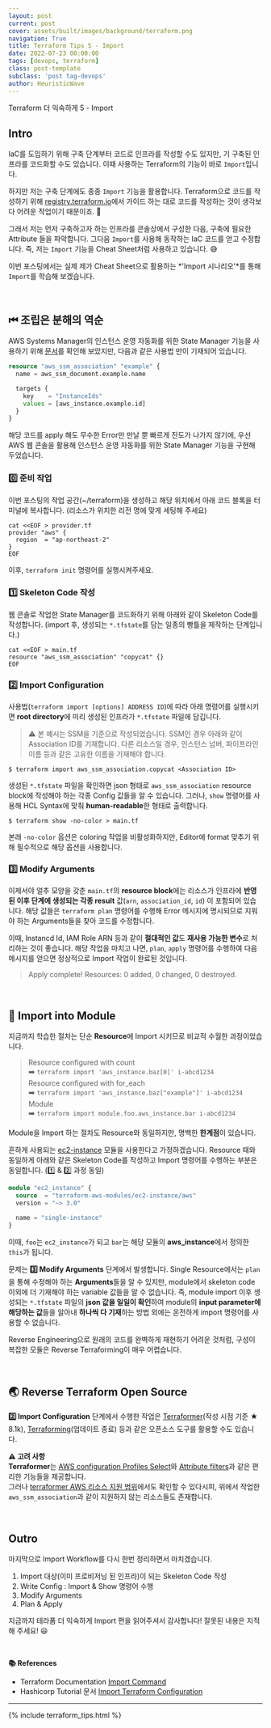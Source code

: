 ```yaml
---
layout: post
current: post
cover: assets/built/images/background/terraform.png
navigation: True
title: Terraform Tips 5 - Import
date: 2022-07-23 00:00:00
tags: [devops, terraform]
class: post-template
subclass: 'post tag-devops'
author: HeuristicWave
---
```


Terraform 더 익숙하게 5 - Import


## Intro

IaC를 도입하기 위해 구축 단계부터 코드로 인프라를 작성할 수도 있지만, 기 구축된 인프라를 코드화할 수도 있습니다.
이때 사용하는 Terraform의 기능이 바로 `Import`입니다.

하지만 저는 구축 단계에도 종종 `Import` 기능을 활용합니다. Terraform으로 코드를 작성하기 위해 [registry.terraform.io](https://registry.terraform.io/providers/hashicorp/aws/latest/docs )에서
가이드 하는 대로 코드를 작성하는 것이 생각보다 어려운 작업이기 때문이죠. 🥲

그래서 저는 먼저 구축하고자 하는 인프라를 콘솔상에서 구성한 다음, 구축에 필요한 Attribute 들을 파악합니다.
그다음 `Import`를 사용해 동작하는 IaC 코드를 얻고 수정합니다.
즉, 저는 `Import` 기능을 Cheat Sheet처럼 사용하고 있습니다. 😅

이번 포스팅에서는 실제 제가 Cheat Sheet으로 활용하는 *'Import 시나리오'*를 통해 `Import`를 학습해 보겠습니다. 

<br>

## ⏮ 조립은 분해의 역순

AWS Systems Manager의 인스턴스 운영 자동화를 위한 State Manager 기능을 사용하기 위해 [문서](https://registry.terraform.io/providers/hashicorp/aws/latest/docs/resources/ssm_association )를
확인해 보았지만, 다음과 같은 사용법 만이 기재되어 있습니다.

```terraform
resource "aws_ssm_association" "example" {
  name = aws_ssm_document.example.name

  targets {
    key    = "InstanceIds"
    values = [aws_instance.example.id]
  }
}
```

해당 코드를 apply 해도 무수한 Error만 만날 뿐 빠르게 진도가 나가지 않기에, 우선 AWS 웹 콘솔을 활용해 인스턴스 운영 자동화를 위한 State Manager 기능을 구현해 두었습니다.

### 0️⃣ 준비 작업

이번 포스팅의 작업 공간(~/terraform)을 생성하고 해당 위치에서 아래 코드 블록을 터미널에 복사합니다. (리소스가 위치한 리전 명에 맞게 세팅해 주세요)

```shell
cat <<EOF > provider.tf
provider "aws" {
  region  = "ap-northeast-2"
}
EOF
```
이후, `terraform init` 명령어를 실행시켜주세요.

### 1️⃣ Skeleton Code 작성

웹 콘솔로 작업한 State Manager를 코드화하기 위해 아래와 같이 Skeleton Code를 작성합니다.
(import 후, 생성되는 `*.tfstate`를 담는 일종의 빵틀을 제작하는 단계입니다.)

```shell
cat <<EOF > main.tf
resource "aws_ssm_association" "copycat" {}
EOF
```

### 2️⃣ Import Configuration

사용법(`terraform import [options] ADDRESS ID`)에 따라 아래 명령어를 실행시키면 **root directory**에 미리 생성된 인프라가 `*.tfstate` 파일에 담깁니다.

> ⚠️ 본 예시는 SSM을 기준으로 작성되었습니다. SSM인 경우 아래와 같이 Association ID를 기재합니다.
> 다른 리소스일 경우, 인스턴스 넘버, 파이프라인 이름 등과 같은 고유한 이름을 기재해야 합니다. 

```shell
$ terraform import aws_ssm_association.copycat <Association ID>
```

생성된 `*.tfstate` 파일을 확인하면 json 형태로 `aws_ssm_association` resource block에 작성해야 하는 각종 Config 값들을 알 수 있습니다.
그러나, `show` 명령어를 사용해 HCL Syntax에 맞춰 **human-readable**한 형태로 출력합니다.

```shell
$ terraform show -no-color > main.tf
```

본래 `-no-color` 옵션은 coloring 작업을 비활성화하지만, Editor에 format 맞추기 위해 필수적으로 해당 옵션을 사용합니다.

### 3️⃣ Modify Arguments

이제서야 얼추 모양을 갖춘 `main.tf`의 **resource block**에는 리소스가 인프라에 **반영된 이후 단계에 생성되는 각종 result** 값(`arn`, `association_id`, `id`)
이 포함되어 있습니다. 해당 값들은 `terraform plan` 명령어를 수행해 Error 메시지에 명시되므로 지워야 하는 Arguments들을 찾아 코드를 수정합니다.

이때, Instancd Id, IAM Role ARN 등과 같이 **절대적인 값**도 **재사용 가능한 변수**로 처리하는 것이 좋습니다.
해당 작업을 마치고 나면, `plan`, `apply` 명령어를 수행하여 다음 메시지를 얻으면 정상적으로 Import 작업이 완료된 것입니다.

> Apply complete! Resources: 0 added, 0 changed, 0 destroyed.
   
<br>

## 🥵 Import into Module 

지금까지 학습한 절차는 단순 **Resource**에 Import 시키므로 비교적 수월한 과정이었습니다.

> Resource configured with count <br>
> ➡️ `terraform import 'aws_instance.baz[0]' i-abcd1234` <br>
> Resource configured with for_each <br>
> ➡️ `terraform import 'aws_instance.baz["example"]' i-abcd1234` <br>
> Module <br>
> ➡️ `terraform import module.foo.aws_instance.bar i-abcd1234`

Module을 Import 하는 절차도 Resource와 동일하지만, 명백한 **한계점**이 있습니다.

흔하게 사용되는 [ec2-instance](https://registry.terraform.io/modules/terraform-aws-modules/ec2-instance/aws/latest) 모듈을 사용한다고 가정하겠습니다.
Resource 때와 동일하게 아래와 같은 Skeleton Code를 작성하고 Import 명령어를 수행하는 부분은 동일합니다. (1️⃣ & 2️⃣ 과정 동일)

```terraform
module "ec2_instance" {
  source  = "terraform-aws-modules/ec2-instance/aws"
  version = "~> 3.0"

  name = "single-instance"
}
```

이때, `foo`는 `ec2_instance`가 되고 `bar`는 해당 모듈의 **aws_instance**에서 정의한 `this`가 됩니다.

문제는 **3️⃣ Modify Arguments** 단계에서 발생합니다. Single Resource에서는 `plan`을 통해 수정해야 하는 **Arguments**들을 알 수 있지만, 
module에서 skeleton code 이외에 더 기재해야 하는 variable 값들을 알 수 없습니다.
즉, module import 이후 생성되는 `*.tfstate` 파일의 **json 값을 일일이 확인**하여 module의 **input parameter에 해당하는 값**들을 알아내 **하나씩 다 기재**하는 방법 외에는 
온전하게 import 명령어를 사용할 수 없습니다.

Reverse Engineering으로 원래의 코드를 완벽하게 재현하기 어려운 것처럼, 구성이 복잡한 모듈은 Reverse Terraforming이 매우 어렵습니다.

<br>

## 🌏 Reverse Terraform Open Source

**2️⃣ Import Configuration** 단계에서 수행한 작업은 [Terraformer](https://github.com/GoogleCloudPlatform/terraformer )(작성 시점 기준 ★ 8.1k),
[Terraforming](https://github.com/dtan4/terraforming )(업데이트 종료) 등과 같은 오픈소스 도구를 활용할 수도 있습니다.

**⚠️ 고려 사항**<br>
**Terraformer**는 [AWS configuration Profiles Select](https://github.com/GoogleCloudPlatform/terraformer/blob/master/docs/aws.md#profiles-support )와 [Attribute filters](https://github.com/GoogleCloudPlatform/terraformer/blob/master/docs/aws.md#attribute-filters )과 같은 편리한 기능들을 제공합니다. <br>
그러나 [terraformer AWS 리소스 지원 범위](https://github.com/GoogleCloudPlatform/terraformer/blob/master/docs/aws.md#supported-services )에서도 확인할 수 있다시피,
위에서 작업한 `aws_ssm_association`과 같이 지원하지 않는 리소스들도 존재합니다.

<br>

## Outro

마지막으로 Import Workflow를 다시 한번 정리하면서 마치겠습니다.

1. Import 대상(이미 프로비저닝 된 인프라)이 되는 Skeleton Code 작성
2. Write Config : Import & Show 명령어 수행
3. Modify Arguments
4. Plan & Apply

지금까지 테라폼 더 익숙하게 Import 편을 읽어주셔서 감사합니다! 잘못된 내용은 지적해 주세요! 😃

<br>

**📚 References**

- Terraform Documentation [Import Command](https://www.terraform.io/cli/commands/import)
- Hashicorp Tutorial 문서 [Import Terraform Configuration](https://learn.hashicorp.com/tutorials/terraform/state-import?in=terraform/state)

---

{% include terraform_tips.html %}
